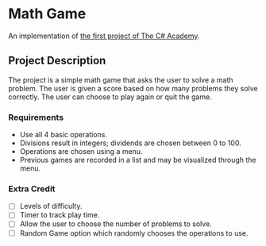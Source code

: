 # Math Game
An implementation of [the first project of The C# Academy](https://www.thecsharpacademy.com/project/53).

## Project Description
The project is a simple math game that asks the user to solve a math problem. The user is given a score based on how many problems they solve correctly. The user can choose to play again or quit the game.

### Requirements
- Use all 4 basic operations.
- Divisions result in integers; dividends are chosen between 0 to 100.
- Operations are chosen using a menu.
- Previous games are recorded in a list and may be visualized through the menu.
 
### Extra Credit
- [ ] Levels of difficulty.
- [ ] Timer to track play time.
- [ ] Allow the user to choose the number of problems to solve.
- [ ] Random Game option which randomly chooses the operations to use.
